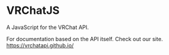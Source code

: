 # VRChatJS
A JavaScript for the VRChat API.

For documentation based on the API itself. Check out our site. https://vrchatapi.github.io/
